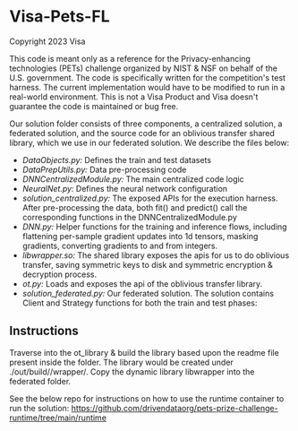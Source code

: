 # Visa-Pets-FL

Copyright 2023 Visa

This code is meant only as a reference for the Privacy-enhancing technologies (PETs) challenge organized by NIST & NSF on behalf of the U.S. government. The code is specifically written for the competition's test harness. The current implementation would have to be modified to run in a real-world environment. This is not a Visa Product and Visa doesn't guarantee the code is maintained or bug free.

Our solution folder consists of three components, a centralized solution, a federated solution, and the source code for an oblivious transfer shared library, which we use in our federated solution. We describe the files below:

* *DataObjects.py:* Defines the train and test datasets
* *DataPrepUtils.py:* Data pre-processing code 
* *DNNCentralizedModule.py:* The main centralized code logic
* *NeuralNet.py:* Defines the neural network configuration
* *solution_centralized.py:* The exposed APIs for the execution harness. After pre-processing the data, both fit() and predict() call the corresponding functions in the DNNCentralizedModule.py
* *DNN.py:* Helper functions for the training and inference flows, including flattening per-sample gradient updates into 1d tensors, masking gradients, converting gradients to and from integers.
* *libwrapper.so:* The shared library exposes the apis for us to do oblivious transfer, saving symmetric keys to disk and symmetric encryption & decryption process.
* *ot.py:* Loads and exposes the api of the oblivious transfer library.
* *solution_federated.py:* Our federated solution. The solution contains Client and Strategy functions for both the train and test phases:

## Instructions

Traverse into the ot_library & build the library based upon the readme file present inside the folder. The library would be created under ./out/build/<platform>/wrapper/. Copy the dynamic library libwrapper into the federated folder.

See the below repo for instructions on how to use the runtime container to run the solution:
https://github.com/drivendataorg/pets-prize-challenge-runtime/tree/main/runtime